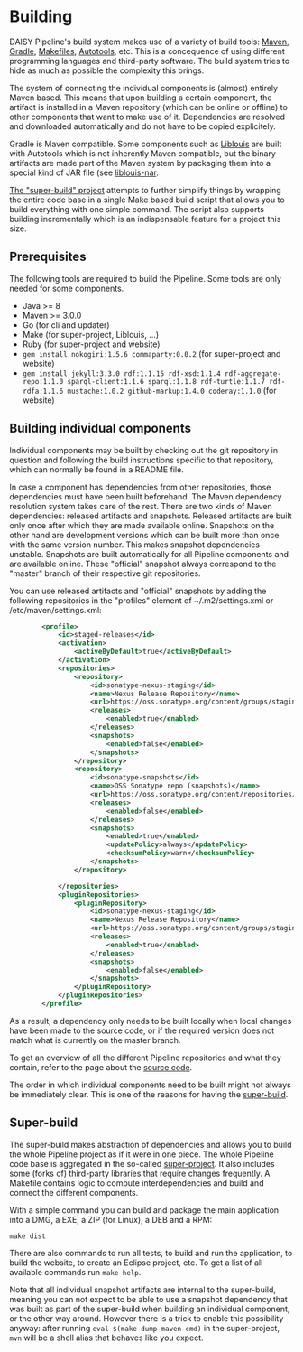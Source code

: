 # Building

DAISY Pipeline's build system makes use of a variety of build tools:
[Maven][], [Gradle][], [Makefiles][Make], [Autotools][], etc. This is
a concequence of using different programming languages and third-party
software. The build system tries to hide as much as possible the
complexity this brings.

The system of connecting the individual components is (almost)
entirely Maven based. This means that upon building a certain
component, the artifact is installed in a Maven repository (which can
be online or offline) to other components that want to make use of
it. Dependencies are resolved and downloaded automatically and do not
have to be copied explicitely.

Gradle is Maven compatible. Some components such as
[Liblouis](https://github.com/liblouis/liblouis) are built with
Autotools which is not inherently Maven compatible, but the binary
artifacts are made part of the Maven system by packaging them into a
special kind of JAR file (see
[liblouis-nar](https://github.com/liblouis/liblouis-nar).

[The "super-build" project](#super-build) attempts to further simplify
things by wrapping the entire code base in a single Make based build
script that allows you to build everything with one simple
command. The script also supports building incrementally which is an
indispensable feature for a project this size.


## Prerequisites

The following tools are required to build the Pipeline. Some tools are
only needed for some components.

- Java >= 8
- Maven >= 3.0.0
- Go (for cli and updater)
- Make (for super-project, Liblouis, ...)
- Ruby (for super-project and website)
- `gem install nokogiri:1.5.6 commaparty:0.0.2` (for super-project and website)
- `gem install jekyll:3.3.0 rdf:1.1.15 rdf-xsd:1.1.4 rdf-aggregate-repo:1.1.0 sparql-client:1.1.6 sparql:1.1.8 rdf-turtle:1.1.7 rdf-rdfa:1.1.6 mustache:1.0.2 github-markup:1.4.0 coderay:1.1.0` (for website)


## Building individual components

Individual components may be built by checking out the git repository
in question and following the build instructions specific to that
repository, which can normally be found in a README file.

In case a component has dependencies from other repositories, those
dependencies must have been built beforehand. The Maven dependency
resolution system takes care of the rest. There are two kinds of Maven
dependencies: released artifacts and snapshots. Released artifacts are
built only once after which they are made available online. Snapshots
on the other hand are development versions which can be built more
than once with the same version number. This makes snapshot
dependencies unstable. Snapshots are built automatically for all
Pipeline components and are available online. These "official"
snapshot always correspond to the "master" branch of their respective
git repositories.

You can use released artifacts and "official" snapshots by adding the
following repositories in the "profiles" element of ~/.m2/settings.xml or
/etc/maven/settings.xml:

```xml
        <profile>
            <id>staged-releases</id>
            <activation>
                <activeByDefault>true</activeByDefault>
            </activation>
            <repositories>
                <repository>
                    <id>sonatype-nexus-staging</id>
                    <name>Nexus Release Repository</name>
                    <url>https://oss.sonatype.org/content/groups/staging/</url>
                    <releases>
                        <enabled>true</enabled>
                    </releases>
                    <snapshots>
                        <enabled>false</enabled>
                    </snapshots>
                </repository>
                <repository>
                    <id>sonatype-snapshots</id>
                    <name>OSS Sonatype repo (snapshots)</name>
                    <url>https://oss.sonatype.org/content/repositories/snapshots/</url>
                    <releases>
                        <enabled>false</enabled>
                    </releases>
                    <snapshots>
                        <enabled>true</enabled>
                        <updatePolicy>always</updatePolicy>
                        <checksumPolicy>warn</checksumPolicy>
                    </snapshots>
                </repository>

            </repositories>
            <pluginRepositories>
                <pluginRepository>
                    <id>sonatype-nexus-staging</id>
                    <name>Nexus Release Repository</name>
                    <url>https://oss.sonatype.org/content/groups/staging/</url>
                    <releases>
                        <enabled>true</enabled>
                    </releases>
                    <snapshots>
                        <enabled>false</enabled>
                    </snapshots>
                </pluginRepository>
            </pluginRepositories>
        </profile>
```

As a result, a dependency only needs to be built locally when local
changes have been made to the source code, or if the required version
does not match what is currently on the master branch.

To get an overview of all the different Pipeline repositories and what
they contain, refer to the page about the [source code](Sources).

The order in which individual components need to be built might not
always be immediately clear. This is one of the reasons for having the
[super-build](#super-build).


## Super-build

The super-build makes abstraction of dependencies and allows you to
build the whole Pipeline project as if it were in one piece. The whole
Pipeline code base is aggregated in the so-called
[super-project](Sources#aggregator-project). It also includes some
(forks of) third-party libraries that require changes frequently. A
Makefile contains logic to compute interdependencies and build and
connect the different components.

With a simple command you can build and package the main application
into a DMG, a EXE, a ZIP (for Linux), a DEB and a RPM:

```
make dist
```

There are also commands to run all tests, to build and run the
application, to build the website, to create an Eclipse project,
etc. To get a list of all available commands run `make help`.

Note that all individual snapshot artifacts are internal to the
super-build, meaning you can not expect to be able to use a snapshot
dependency that was built as part of the super-build when building an
individual component, or the other way around. However there is a
trick to enable this possibility anyway: after running `eval $(make
dump-maven-cmd)` in the super-project, `mvn` will be a shell alias
that behaves like you expect.


[Maven]: https://en.wikipedia.org/wiki/Apache_Maven
[Gradle]: https://en.wikipedia.org/wiki/Gradle
[Make]: https://en.wikipedia.org/wiki/Make_(software)
[Autotools]: https://en.wikipedia.org/wiki/GNU_build_system
